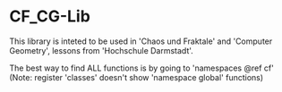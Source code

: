 CF_CG-Lib
===================
This library is inteted to be used in 'Chaos und Fraktale' and 'Computer Geometry', lessons from 'Hochschule Darmstadt'.

The best way to find ALL functions is by going to 'namespaces @ref cf' (Note: register 'classes' doesn't show 'namespace global' functions)
